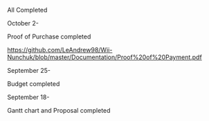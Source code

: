 All Completed



October 2-

Proof of Purchase completed

https://github.com/LeAndrew98/Wii-Nunchuk/blob/master/Documentation/Proof%20of%20Payment.pdf

September 25-

Budget completed


September 18-

Gantt chart and Proposal completed

